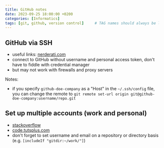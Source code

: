 ```yaml
---
title: GitHub notes
date: 2023-09-25 18:00:00 +0200
categories: [Informatics]
tags: [git, github, version control]     # TAG names should always be lowercase
---
```


## GitHub via SSH

- useful links: [nerderati.com](https://nerderati.com/2011/03/17/simplify-your-life-with-an-ssh-config-file/)
- connect to GitHub without username and personal access token, don't have to fiddle with credential manager
- but may not work with firewalls and proxy servers

Notes:

- if you specify `github-doe-company` as a "Host" in the `~/.ssh/config` file, you can change the remote to `git remote set-url origin git@github-doe-company:username/repo.git`

## Set up multiple accounts (work and personal)

- [stackoverflow](https://stackoverflow.com/questions/3860112/multiple-github-accounts-on-the-same-computer)
- [code.tutsplus.com](https://code.tutsplus.com/quick-tip-how-to-work-with-github-and-multiple-accounts--net-22574t)
- don't forget to set username and email on a repository or directory basis (e.g. `[includeIf "gitdir:~/work/"]`)